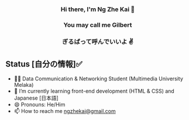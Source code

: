  ### <p align = "center"> Hi there, I'm Ng Zhe Kai 👋 </p>
 ### <p align = "center"> You may call me Gilbert </p>
 ### <p align="center"> ぎるばって呼んでいいよ ✌️</p>


## Status [自分の情報]✅
- 🙍‍♂️ Data Communication & Networking Student (Multimedia University Melaka)
- 🌱 I’m currently learning front-end development (HTML & CSS) and Japanese [日本語]
- 😄 Pronouns: He/Him
- 📫 How to reach me <a href="mailto:ngzhekai@gmail.com">ngzhekai@gmail.com </a>


<!--
**ngzhekai/ngzhekai** is a ✨ _special_ ✨ repository because its `README.md` (this file) appears on your GitHub profile.
- <details> <summary> 📫 How to reach me </summary> <a href="mailto:ngzhekai@gmail.com">ngzhekai@gmail.com </a></details>
Here are some ideas to get you started:

- 🔭 I’m currently working on ...
- 🌱 I’m currently learning ...
- 👯 I’m looking to collaborate on ...
- 🤔 I’m looking for help with ...
- 💬 Ask me about ...
- 📫 How to reach me: ...
- 😄 Pronouns: ...
- ⚡ Fun fact: ...
-->
